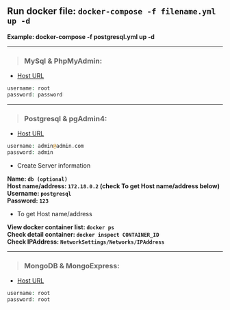 ## Run docker file: `docker-compose -f filename.yml up -d`

**Example: docker-compose -f postgresql.yml up -d**

---

> ### MySql & PhpMyAdmin:

- [Host URL](http://localhost:8090)

```php
username: root
password: password
```

---

> ### Postgresql & pgAdmin4:

- [Host URL](http://localhost:5050)

```php
username: admin@admin.com
password: admin
```

- Create Server information

**Name: `db (optional)`**</br>
**Host name/address: `172.18.0.2` (check To get Host name/address below)**</br>
**Username: `postgresql`**</br>
**Password: `123`**

- To get Host name/address

**View docker container list: `docker ps`**</br>
**Check detail container: `docker inspect CONTAINER_ID`**</br>
**Check IPAddress: `NetworkSettings/Networks/IPAddress`**

---

> ### MongoDB & MongoExpress:

- [Host URL](http://localhost:8081)

```php
username: root
password: root
```
